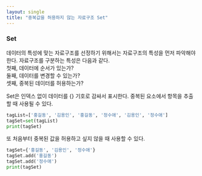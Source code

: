 ```yaml
---
layout: single
title: "중복값을 허용하지 않는 자료구조 Set"
---
```


### Set
데이터의 특성에 맞는 자료구조를 선정하기 위해서는 자료구조의 특성을 먼저 파악해야 한다. 자료구조를 구분하는 특성은 다음과 같다.  
첫째, 데이터에 순서가 있는가?  
둘째, 데이터를 변경할 수 있는가?  
셋째, 중복된 데이터를 허용하는가?

Set은 인덱스 없이 데이터를 {} 기호로 감싸서 표시한다. 중복된 요소에서 항목을 추출할 때 사용될 수 있다.
~~~python
tagList=['홍길동', '김용인', '홍길동', '정수애', '김용인', '정수애']
tagSet=set(tagList)
print(tagSet)
~~~

또 처음부터 중복된 값을 허용하고 싶지 않을 때 사용할 수 있다.
~~~python
tagSet={'홍길동', '김용인', '정수애'}
tagSet.add('홍길동')
tagSet.add('정수애')
print(tagSet)
~~~
